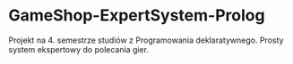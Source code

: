 # GameShop-ExpertSystem-Prolog
Projekt na 4. semestrze studiów z Programowania deklaratywnego. Prosty system ekspertowy do polecania gier.
